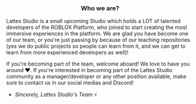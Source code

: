 <div align="center">
    <h3>Who we are?</h3>
</div>

Lattes Studio is a small upcoming Studio which holds a LOT of talented developers of the ROBLOX Platform, who joined to start creating the most immersive experiences in the platform. We are glad you have become one of our team, or you're just passing by because of our teaching repositories (yes we do public projects so people can learn from it, and we can get to learn from more experienced developers as well)!

If you're becoming part of the team, welcome aboard! We love to have you around ❤️. If you're interested in becoming part of the Lattes Studio community as a manager/developer or any other position available, make sure to contact us in our social medias and Discord!

- *Sincerely, Lattes Studio's Team* ⚡
